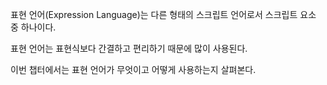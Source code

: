 표현 언어(Expression Language)는 다른 형태의 스크립트 언어로서 스크립트 요소 중 하나이다.

표현 언어는 표현식보다 간결하고 편리하기 때문에 많이 사용된다.

이번 챕터에서는 표현 언어가 무엇이고 어떻게 사용하는지 살펴본다.
